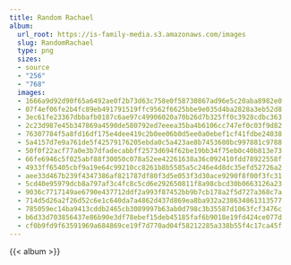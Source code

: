 ```yaml
---
title: Random Rachael
album:
  url_root: https://is-family-media.s3.amazonaws.com/images
  slug: RandomRachael
  type: png
  sizes:
  - source
  - "256"
  - "768"
  images:
  - 1666a9d92d90f65a6492ae0f2b73d63c758e0f58730867ad96e5c20aba8982e0
  - 07f4ef06fe2b4fc89eb491791519ffc9562f6625bbe9e035d4ba2828a3eb52d8
  - 3ec61fe23367dbbafb0187c6ae97c49906020a70b26d7b325ff0c3928cdbc363
  - 2c23d987e45b347869a4590de580792ed7eeea35ba4b6106cc747ef0c03f9d82
  - 76307784f5a8fd16df175e4dee419c2b0ee06b0d5ee0a0ebef1cf41fdbe24038
  - 5a4157d7e9a761de5f42579176205ebda0c5a423ae8b7453680bc997881c9788
  - 50f0f22acf77a0e3b7dfadecabbff2573d694f62be19bb34f75eb0c40b813e73
  - 66fe6946c5f025abf88f30050c078a52ee42261638a36c092410fdd78922558f
  - 4933ff65405cbf9a19e64c99210cc8261b8b5585a5c246e4d8dc35efd52726a2
  - aee33d467b239f4347386af821787df80f3d5e053f3d30ace9290f8f00f3fc31
  - 5cd40e95979dcb8a797af3c4fc8c5cd6e292650811f8a98cbcd30b0663126a23
  - 9036c7717149ae6790e437712ddf2a993f87452bb9b7cb178a2f5d727a368c7a
  - 714d5d26a2f26d52c6e1c640da7a4862d437d869ea8ba932a238634861313577
  - 785059ec14ba9413cddb2465cb3089997b63ab0d798c3b35587d1063fcf3476c
  - b6d33d703856437e86b90e3df78ebef15deb45185faf6b9018e19fd424ce077d
  - cf0b9fd9f63591969a684869ce19f7d770ad04f58212285a338b55f4c17ca45f
---
```

{{< album >}}
